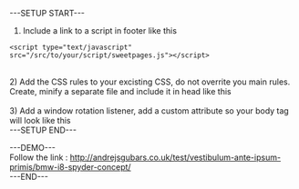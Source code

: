 ---SETUP START---<br>

1) Include a link to a script in footer like this<br>
<pre><code>&lt;script type="text/javascript" src="/src/to/your/script/sweetpages.js"&gt;&lt/script&gt;</code></pre>
 <br>
2) Add the CSS rules to your excisting CSS, do not overrite you main rules. Create, minify a separate file and include it in head like this
<br>
<link rel="stylesheet" type="text/css" (optional media="all") href,src="/src/to/your/css/custom.css">
<br>
3) Add a window rotation listener, add a custom attribute so your body tag will look like this
<body onorientationchange="updateOrientation()">
	<br>
---SETUP END---

---DEMO---
<br>
Follow the link : http://andrejsgubars.co.uk/test/vestibulum-ante-ipsum-primis/bmw-i8-spyder-concept/
<br>
---END---